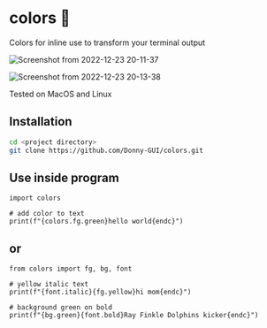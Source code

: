 # colors  🌈
Colors for inline use to transform your terminal output


![Screenshot from 2022-12-23 20-11-37](https://user-images.githubusercontent.com/108424001/209420922-e1427e80-b5f7-4c5a-8268-b9305ffbab9e.png)



![Screenshot from 2022-12-23 20-13-38](https://user-images.githubusercontent.com/108424001/209420920-608dfe3c-5846-4c47-8e7c-fecac576866e.png)

Tested on MacOS and Linux

## Installation

```bash
cd <project directory>
git clone https://github.com/Donny-GUI/colors.git

```

## Use inside program

```Python3
import colors

# add color to text 
print(f"{colors.fg.green}hello world{endc}")

```

## or

```Python3
from colors import fg, bg, font

# yellow italic text
print(f"{font.italic}{fg.yellow}hi mom{endc}")

# background green on bold
print(f"{bg.green}{font.bold}Ray Finkle Dolphins kicker{endc}")

```
